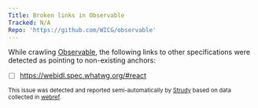 ```yaml
---
Title: Broken links in Observable
Tracked: N/A
Repo: 'https://github.com/WICG/observable'
---
```


While crawling [Observable](https://wicg.github.io/observable/), the following links to other specifications were detected as pointing to non-existing anchors:
* [ ] https://webidl.spec.whatwg.org/#react

<sub>This issue was detected and reported semi-automatically by [Strudy](https://github.com/w3c/strudy/) based on data collected in [webref](https://github.com/w3c/webref/).</sub>
